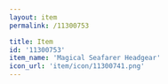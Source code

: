 ```yaml
---
layout: item
permalink: /11300753

title: Item
id: '11300753'
item_name: 'Magical Seafarer Headgear'
icon_url: 'item/icon/11300741.png'
---
```

